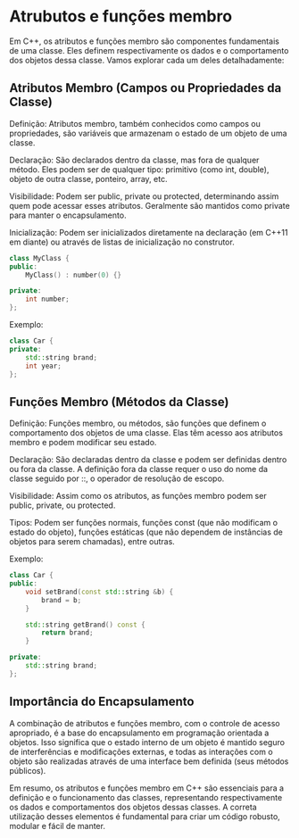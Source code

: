 # Atrubutos e funções membro

Em C++, os atributos e funções membro são componentes fundamentais de uma classe. Eles definem respectivamente os dados e o comportamento dos objetos dessa classe. Vamos explorar cada um deles detalhadamente:

## Atributos Membro (Campos ou Propriedades da Classe)

Definição: Atributos membro, também conhecidos como campos ou propriedades, são variáveis que armazenam o estado de um objeto de uma classe.

Declaração: São declarados dentro da classe, mas fora de qualquer método. Eles podem ser de qualquer tipo: primitivo (como int, double), objeto de outra classe, ponteiro, array, etc.

Visibilidade: Podem ser public, private ou protected, determinando assim quem pode acessar esses atributos. Geralmente são mantidos como private para manter o encapsulamento.

Inicialização: Podem ser inicializados diretamente na declaração (em C++11 em diante) ou através de listas de inicialização no construtor.

```cpp
class MyClass {
public:
    MyClass() : number(0) {}

private:
    int number;
};
```

Exemplo:

```cpp
class Car {
private:
    std::string brand;
    int year;
};
```

## Funções Membro (Métodos da Classe)

Definição: Funções membro, ou métodos, são funções que definem o comportamento dos objetos de uma classe. Elas têm acesso aos atributos membro e podem modificar seu estado.

Declaração: São declaradas dentro da classe e podem ser definidas dentro ou fora da classe. A definição fora da classe requer o uso do nome da classe seguido por ::, o operador de resolução de escopo.

Visibilidade: Assim como os atributos, as funções membro podem ser public, private, ou protected.

Tipos: Podem ser funções normais, funções const (que não modificam o estado do objeto), funções estáticas (que não dependem de instâncias de objetos para serem chamadas), entre outras.

Exemplo:

```cpp
class Car {
public:
    void setBrand(const std::string &b) {
        brand = b;
    }

    std::string getBrand() const {
        return brand;
    }

private:
    std::string brand;
};
```

## Importância do Encapsulamento

A combinação de atributos e funções membro, com o controle de acesso apropriado, é a base do encapsulamento em programação orientada a objetos. Isso significa que o estado interno de um objeto é mantido seguro de interferências e modificações externas, e todas as interações com o objeto são realizadas através de uma interface bem definida (seus métodos públicos).

Em resumo, os atributos e funções membro em C++ são essenciais para a definição e o funcionamento das classes, representando respectivamente os dados e comportamentos dos objetos dessas classes. A correta utilização desses elementos é fundamental para criar um código robusto, modular e fácil de manter.